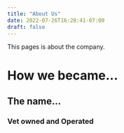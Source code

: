 ```yaml
---
title: "About Us"
date: 2022-07-26T16:28:41-07:00
draft: false
---
```


This pages is about the company.
# How we became...
## The name...
### Vet owned and Operated